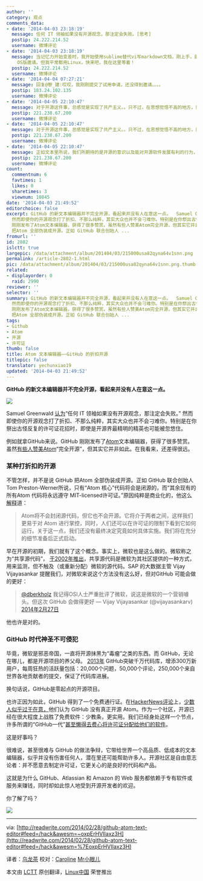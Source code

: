 ```yaml
---
author: ''
category: 观点
comments_data:
- date: '2014-04-03 23:18:19'
  message: 任何 IT 领袖如果没有开源观念，那注定会失败。[思考]
  postip: 24.222.214.52
  username: 微博评论
- date: '2014-04-03 23:18:19'
  message: 当记忆力开始变差时，我开始使用sublime替代vi写markdown文档，刚上手，就发现github出了atom，细看下居然是兼容sublime的，前段时间收到了MAC
    OS版邀请。但我平常都用Linux，快来吧，我在这里等着！
  postip: 24.222.214.52
  username: 微博评论
- date: '2014-04-04 07:27:21'
  message: 回复@黎_建:哎哎，我刚刚提交了试用申请，还没得到邀请。。。。
  postip: 183.24.102.135
  username: 微博评论
- date: '2014-04-05 22:10:47'
  message: 对于开源这件事，总感觉是实现了共产主义。。只不过，在思想觉悟不高的地方，就是不能实现公平。不过好在，在linux世界里，有一个king.
  postip: 221.238.67.200
  username: 微博评论
- date: '2014-04-05 22:10:47'
  message: 对于开源这件事，总感觉是实现了共产主义。。只不过，在思想觉悟不高的地方，就是不能实现公平。不过好在，在linux世界里，有一个king.
  postip: 221.238.67.200
  username: 微博评论
- date: '2014-04-05 22:10:47'
  message: 正如文本里所说，我们所期待的是开源的意识以及能对开源软件发展有利的行为，开源的本意是自由，而atom是github自己的选择，毕竟github的存在为开源的发展做出了太多贡献，至于细节，别太纠结，又不是只有GPL
  postip: 221.238.67.200
  username: 微博评论
count:
  commentnum: 6
  favtimes: 1
  likes: 0
  sharetimes: 3
  viewnum: 10845
date: '2014-04-03 21:49:52'
editorchoice: false
excerpt: GitHub 的新文本编辑器并不完全开源，看起来并没有人在意这一点。  Samuel Greenwald 认为任何 IT 领袖如果没有开源观念，那注定会失败。
  然而即使你的开源观念打了折扣、不那么纯粹，其实大众也并不会刁难你。特别是在你祭出古怪反复的许可证花招时，即使是开源界最精明的精英也可能被忽悠住。 例如就拿GitHub来说。GitHub
  刚刚发布了Atom文本编辑器，获得了很多赞赏。虽然有些人赞美Atom完全开源，但其实它并非如此。在我看来，还差得很远。 某种打折扣的开源 不管怎样，并不是说 GitHub
  把Atom 全部伪装成开源。正如 GitHub 联合创始人 ...
fromurl: ''
id: 2802
islctt: true
largepic: /data/attachment/album/201404/03/215000usa82qyna64v1snn.png
permalink: /article-2802-1.html
pic: /data/attachment/album/201404/03/215000usa82qyna64v1snn.png.thumb.jpg
related:
- displayorder: 0
  raid: 2990
reviewer: ''
selector: ''
summary: GitHub 的新文本编辑器并不完全开源，看起来并没有人在意这一点。  Samuel Greenwald 认为任何 IT 领袖如果没有开源观念，那注定会失败。
  然而即使你的开源观念打了折扣、不那么纯粹，其实大众也并不会刁难你。特别是在你祭出古怪反复的许可证花招时，即使是开源界最精明的精英也可能被忽悠住。 例如就拿GitHub来说。GitHub
  刚刚发布了Atom文本编辑器，获得了很多赞赏。虽然有些人赞美Atom完全开源，但其实它并非如此。在我看来，还差得很远。 某种打折扣的开源 不管怎样，并不是说 GitHub
  把Atom 全部伪装成开源。正如 GitHub 联合创始人 ...
tags:
- Github
- Atom
- 开源
- 许可证
thumb: false
title: Atom 文本编辑器——GitHub 的折扣开源
titlepic: false
translator: yechunxiao19
updated: '2014-04-03 21:49:52'
---
```


**GitHub 的新文本编辑器并不完全开源，看起来并没有人在意这一点。**


![](/data/attachment/album/201404/03/215000usa82qyna64v1snn.png)


Samuel Greenwald [认为](http://www.cioinsight.com/blogs/open-source-has-changed-everything.html#sthash.ESY4Kc3r.u8rX81Ow.dpuf)“任何 IT 领袖如果没有开源观念，那注定会失败。” 然而即使你的开源观念打了折扣、不那么纯粹，其实大众也并不会刁难你。特别是在你祭出古怪反复的许可证花招时，即使是开源界最精明的精英也可能被忽悠住。


例如就拿GitHub来说。GitHub 刚刚发布了[Atom](https://github.com/atom)文本编辑器，获得了很多赞赏。虽然[有些人赞美Atom](http://thenextweb.com/apps/2014/02/26/github-releases-text-editor-coders-named-atom/#!xHNqf)“完全开源”，但其实它并非如此。在我看来，还差得很远。


### 某种打折扣的开源


不管怎样，并不是说 GitHub 把Atom 全部伪装成开源。正如 GitHub 联合创始人Tom Preston-Werner所说，只有“Atom 核心”代码将会是闭源的，而“其余现有的所有Atom 代码将永远遵守 MIT-licensed许可证。”原因纯粹是商业化的，他这么[解释](http://discuss.atom.io/t/why-is-atom-closed-source/82/8)道：



> 
> Atom将不会封闭源代码，但它也不会开源。它将介于两者之间，这样我们更易于对 Atom 进行掌控，同时，人们还可以在许可证的限制下看到它如何运行。关于这一点，我们还没有最终决定究竟如何具体实施。我们将在充分的细节准备后正式启动。
> 
> 
> 


早在开源的初期，我们就有了这个概念。事实上，微软也是这么做的。微软称之为“共享源代码”， [于2002年推出](http://www.geek.com/news/microsoft-rep-clarifies-shared-source-initiative-550824/)，共享源代码是微软为其社区提供的一种方式，用来监测，但不触及（或重新分配）微软的源代码。SAP 的大数据主管 Vijay Vijayasankar 提醒我们，对微软来说这个方法没有这么好，但对GitHub 可能会做的更好：



> 
> [@dberkholz](https://twitter.com/dberkholz) 我记得OSI人士严重批评了微软，说这是微软的一个营销噱头。但这次 GitHub 会做得更好 — Vijay Vijayasankar (@vijayasankarv) [2014年2月27日](https://twitter.com/vijayasankarv/statuses/438882094429642752)
> 
> 
> 


他也许是对的。


### GitHub 时代神圣不可侵犯


毕竟，微软是邪恶帝国，一直将开源抹黑为“毒瘤”之类的东西。而 GitHub，无论在哪儿，都是开源项目的养父母。 [2013年](http://octoverse.github.com/) GitHub突破千万代码库，增添300万新用户，每周狂热的活跃量包括：20,000个问题，50,000个评论，250,000个来自世界各地贡献者的提交，保证了代码库进展。


换句话说，GitHub是零起点的开源项目。


也许正因为如此，GitHub 得到了一个免费通行证。在[HackerNews评论](https://news.ycombinator.com/item?id=7302941)上，[少数人似乎过于在意，](https://news.ycombinator.com/item?id=7310017)他们认为 GitHub 没有真正开源 Atom。作为一个社区，开源已经在很大程度上战胜了免费软件：少教条，更实用。我们已经身处这样一个节点，许多所谓的“GitHub一代”[甚至懒得去费心将许可证分配给他们的软件](http://readwrite.com/2013/05/15/open-source-is-old-school-says-the-github-generation#awesm=%7Eox6tkvcaUwiEF0)。


这是好事吗？


很难说，甚至很难与 GitHub 的做法争辩，它带给世界一个高品质、低成本的文本编辑器，似乎并没有伤害任何人，潜在里还可能帮助许多人。开源社区是自由意志论者：并不愿意去制定许可证，它更关心的是良好的代码和产品。


这就是为什么 GitHub、Atlassian 和 Amazon 的 Web 服务都依赖于专有软件或服务来赚钱，同时却如此惊人地受到开源开发者的欢迎。


你了解了吗？


![](/data/attachment/album/201404/03/215002ka4gqcg50cgzrgzc.png)




---


via: [http://readwrite.com/2014/02/28/github-atom-text-editor#feed=/hack&awesm=~oxpErHVIIaxz3H](http://readwrite.com/2014/02/28/github-atom-text-editor#feed=/hack&awesm=%7EoxpErHVIIaxz3H)


译者：[乌龙茶](https://github.com/yechunxiao19) 校对：[Caroline](https://github.com/carolinewuyan) [Mr小眼儿](http://blog.csdn.net/tinyeyeser)


本文由 [LCTT](https://github.com/LCTT/TranslateProject) 原创翻译，[Linux中国](http://linux.cn/) 荣誉推出